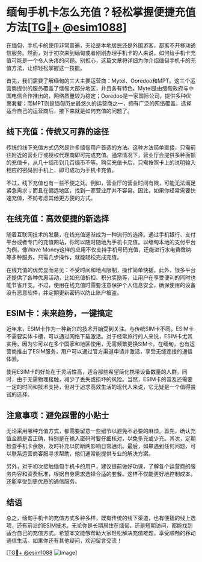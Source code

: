 # 缅甸手机卡怎么充值？轻松掌握便捷充值方法[[TG💪+ @esim1088](https://t.me/s/esim1088)]

在缅甸，手机卡的使用非常普遍，无论是本地居民还是外国游客，都离不开移动通信服务。然而，对于初次来到缅甸或者刚刚办理手机卡的人来说，如何给手机卡充值可能是一个令人头疼的问题。别担心，这篇文章将详细为你介绍缅甸手机卡的充值方法，让你轻松掌握这一技能。

首先，我们需要了解缅甸的三大主要运营商：Mytel、Ooredoo和MPT。这三个运营商提供的服务覆盖了缅甸大部分地区，并且各有特色。Mytel是由缅甸政府与中国电信合作推出的，网络质量较为稳定；Ooredoo是一家国际公司，提供多种优惠套餐；而MPT则是缅甸历史最悠久的运营商之一，拥有广泛的网络覆盖。选择适合自己的运营商后，接下来就是如何充值的问题了。

## 线下充值：传统又可靠的途径

传统的线下充值方式仍然是许多缅甸用户首选的方法。这种方法简单直接，只需前往附近的营业厅或授权代理商即可完成充值。通常情况下，营业厅会提供多种面额的充值卡，从几十缅币到几百缅币不等。购买充值卡后，只需按照卡上的说明输入相应的密码到手机上，即可成功为手机卡充值。

不过，线下充值也有一些不便之处。例如，营业厅的营业时间有限，可能无法满足紧急需求；而且在偏远地区，找到一家营业厅并不容易。因此，如果你经常需要快速充值，不妨考虑其他更方便的方式。

## 在线充值：高效便捷的新选择

随着互联网技术的发展，在线充值逐渐成为一种流行的选择。通过手机银行、支付平台或者专门的充值网站，你可以随时随地为手机卡充值。以缅甸本地的支付平台为例，像Wave Money这样的应用不仅支持手机号码充值，还能进行水电费缴纳等多种服务。只需几步操作，就能轻松完成充值。

在线充值的优势显而易见：不受时间和地点限制，操作简单快捷。此外，很多平台还提供了各种优惠活动，比如充值折扣、积分奖励等，让用户在享受便利的同时也能节省开支。不过，使用在线充值时需要注意保护个人信息安全，确保使用的设备没有恶意软件，并定期更新密码以防止账户被盗。

## ESIM卡：未来趋势，一键搞定

近年来，ESIM卡作为一种新兴的技术开始受到关注。与传统SIM卡不同，ESIM卡不需要实体卡槽，可以通过网络下载激活。对于经常旅行的人来说，ESIM卡尤其实用，因为它可以在多个国家和地区使用，无需频繁更换SIM卡。在缅甸，也有运营商推出了ESIM服务，用户可以通过官方渠道申请并激活，享受无缝连接的通信体验。

使用ESIM卡的好处在于灵活性高，适合那些希望简化携带设备数量的人群。同时，由于无需物理接触，减少了丢失或损坏的风险。当然，ESIM卡的普及还需要一定的时间和技术支持，但对于追求高效生活的现代人来说，它无疑是一个值得尝试的选择。

## 注意事项：避免踩雷的小贴士

无论采用哪种充值方式，都需要留意一些细节以避免不必要的麻烦。首先，确认充值金额是否正确，特别是在输入密码时要仔细核对，以免多充或少充。其次，定期检查手机卡余额，及时补充以防断网影响日常通讯。最后，如果遇到任何问题，可以联系运营商客服寻求帮助，他们通常能提供专业的解决方案。

另外，对于初次接触缅甸手机卡的用户，建议提前做好功课，了解各个运营商的服务内容和资费标准，根据自身需求选择合适的套餐。这样不仅能更好地控制成本，还能享受到更优质的通信服务。

## 结语

总之，缅甸手机卡的充值方式多种多样，既有传统的线下渠道，也有便捷的线上选项，还有前沿的ESIM技术。无论你是长期居住在缅甸，还是短期访问，都能找到适合自己的充值方式。希望本文能够帮助大家轻松解决充值难题，享受顺畅的移动通信生活。如果你还有其他疑问，欢迎留言交流！

[[TG💪+ @esim1088](https://t.me/s/esim1088) ![Image](https://i.postimg.cc/4NQfJmqS/Snipaste-2025-05-13-00-14-12.png)]
